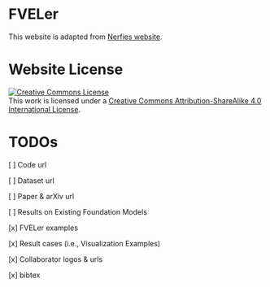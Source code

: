 # FVELer

This website is adapted from [Nerfies website](https://nerfies.github.io).

# Website License
<a rel="license" href="http://creativecommons.org/licenses/by-sa/4.0/"><img alt="Creative Commons License" style="border-width:0" src="https://i.creativecommons.org/l/by-sa/4.0/88x31.png" /></a><br />This work is licensed under a <a rel="license" href="http://creativecommons.org/licenses/by-sa/4.0/">Creative Commons Attribution-ShareAlike 4.0 International License</a>.

# TODOs

[ ] Code url

[ ] Dataset url

[ ] Paper & arXiv url

[ ] Results on Existing Foundation Models

[x] FVELer examples

[x] Result cases (i.e., Visualization Examples)

[x] Collaborator logos & urls

[x] bibtex
